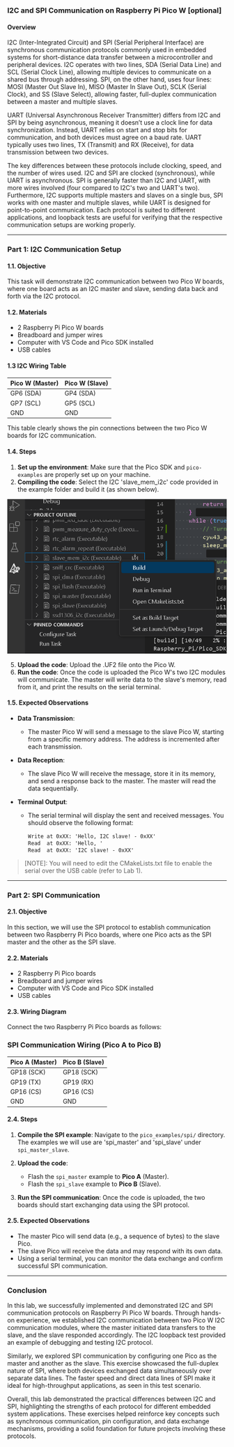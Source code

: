 ### I2C and SPI Communication on Raspberry Pi Pico W [optional]

#### Overview
I2C (Inter-Integrated Circuit) and SPI (Serial Peripheral Interface) are synchronous communication protocols commonly used in embedded systems for short-distance data transfer between a microcontroller and peripheral devices. I2C operates with two lines, SDA (Serial Data Line) and SCL (Serial Clock Line), allowing multiple devices to communicate on a shared bus through addressing. SPI, on the other hand, uses four lines: MOSI (Master Out Slave In), MISO (Master In Slave Out), SCLK (Serial Clock), and SS (Slave Select), allowing faster, full-duplex communication between a master and multiple slaves. 

UART (Universal Asynchronous Receiver Transmitter) differs from I2C and SPI by being asynchronous, meaning it doesn’t use a clock line for data synchronization. Instead, UART relies on start and stop bits for communication, and both devices must agree on a baud rate. UART typically uses two lines, TX (Transmit) and RX (Receive), for data transmission between two devices. 

The key differences between these protocols include clocking, speed, and the number of wires used. I2C and SPI are clocked (synchronous), while UART is asynchronous. SPI is generally faster than I2C and UART, with more wires involved (four compared to I2C's two and UART's two). Furthermore, I2C supports multiple masters and slaves on a single bus, SPI works with one master and multiple slaves, while UART is designed for point-to-point communication. Each protocol is suited to different applications, and loopback tests are useful for verifying that the respective communication setups are working properly.


---

### **Part 1: I2C Communication Setup**

#### 1.1. **Objective**
This task will demonstrate I2C communication between two Pico W boards, where one board acts as an I2C master and slave, sending data back and forth via the I2C protocol. 

#### 1.2. **Materials**
- 2 Raspberry Pi Pico W boards
- Breadboard and jumper wires
- Computer with VS Code and Pico SDK installed
- USB cables

#### 1.3 **I2C Wiring Table**

| **Pico W (Master)** | **Pico W (Slave)** |
|---------------------|--------------------|
| GP6 (SDA)           | GP4 (SDA)          |
| GP7 (SCL)           | GP5 (SCL)          |
| GND                 | GND                |

This table clearly shows the pin connections between the two Pico W boards for I2C communication.

#### 1.4. **Steps**

1. **Set up the environment**:
   Make sure that the Pico SDK and `pico-examples` are properly set up on your machine. 
2. **Compiling the code**:
   Select the I2C 'slave_mem_i2c' code provided in the example folder and build it (as shown below).
   
![Screenshot of building salve_mem_i2c](img/i2cbuild.PNG)

5. **Upload the code**: Upload the .UF2 file onto the Pico W.
6. **Run the code**:
   Once the code is uploaded the Pico W's two I2C modules will communicate. The master will write data to the slave's memory, read from it, and print the results on the serial terminal.

#### 1.5. **Expected Observations**

- **Data Transmission**: 
  - The master Pico W will send a message to the slave Pico W, starting from a specific memory address. The address is incremented after each transmission.
  
- **Data Reception**:
  - The slave Pico W will receive the message, store it in its memory, and send a response back to the master. The master will read the data sequentially.

- **Terminal Output**: 
  - The serial terminal will display the sent and received messages. You should observe the following format:
  
    ```
    Write at 0xXX: 'Hello, I2C slave! - 0xXX'
    Read  at 0xXX: 'Hello, '
    Read  at 0xXX: 'I2C slave! - 0xXX'
    ```

> [NOTE]: You will need to edit the CMakeLists.txt file to enable the serial over the USB cable (refer to Lab 1).

---

### Part 2: SPI Communication

#### 2.1. Objective
In this section, we will use the SPI protocol to establish communication between two Raspberry Pi Pico boards, where one Pico acts as the SPI master and the other as the SPI slave.

#### 2.2. Materials
- 2 Raspberry Pi Pico boards
- Breadboard and jumper wires
- Computer with VS Code and Pico SDK installed
- USB cables

#### 2.3. Wiring Diagram
Connect the two Raspberry Pi Pico boards as follows:

### SPI Communication Wiring (Pico A to Pico B)

| **Pico A (Master)** | **Pico B (Slave)** |
|---------------------|--------------------|
| GP18 (SCK)          | GP18 (SCK)         |
| GP19 (TX)           | GP19 (RX)          |
| GP16 (CS)           | GP16 (CS)          |
| GND                 | GND                |


#### 2.4. Steps

1. **Compile the SPI example**:
   Navigate to the `pico_examples/spi/` directory. The examples we will use are 'spi_master' and 'spi_slave' under `spi_master_slave`.
2. **Upload the code**:
   - Flash the `spi_master` example to **Pico A** (Master).
   - Flash the `spi_slave` example to **Pico B** (Slave).

4. **Run the SPI communication**:
   Once the code is uploaded, the two boards should start exchanging data using the SPI protocol.

#### 2.5. Expected Observations
- The master Pico will send data (e.g., a sequence of bytes) to the slave Pico.
- The slave Pico will receive the data and may respond with its own data.
- Using a serial terminal, you can monitor the data exchange and confirm successful SPI communication.

---

### Conclusion

In this lab, we successfully implemented and demonstrated I2C and SPI communication protocols on Raspberry Pi Pico W boards. Through hands-on experience, we established I2C communication between two Pico W I2C communication modules, where the master initiated data transfers to the slave, and the slave responded accordingly. The I2C loopback test provided an example of debugging and testing I2C protocol.

Similarly, we explored SPI communication by configuring one Pico as the master and another as the slave. This exercise showcased the full-duplex nature of SPI, where both devices exchanged data simultaneously over separate data lines. The faster speed and direct data lines of SPI make it ideal for high-throughput applications, as seen in this test scenario.

Overall, this lab demonstrated the practical differences between I2C and SPI, highlighting the strengths of each protocol for different embedded system applications. These exercises helped reinforce key concepts such as synchronous communication, pin configuration, and data exchange mechanisms, providing a solid foundation for future projects involving these protocols.
